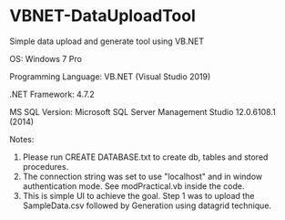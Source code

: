 # VBNET-DataUploadTool
Simple data upload and generate tool using VB.NET


OS: Windows 7 Pro

Programming Language: VB.NET (Visual Studio 2019)

.NET Framework: 4.7.2

MS SQL Version: Microsoft SQL Server Management Studio	12.0.6108.1 (2014)

Notes:
1. Please run CREATE DATABASE.txt to create db, tables and stored procedures.
2. The connection string was set to use "localhost" and in window authentication mode. See modPractical.vb inside the code.
3. This is simple UI to achieve the goal. Step 1 was to upload the SampleData.csv followed by Generation using datagrid technique.
